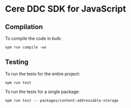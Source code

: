 # Cere DDC SDK for JavaScript

## Compilation

To compile the code in bulk:

```shell
npm run compile -ws
```

## Testing

To run the tests for the entire project:
```shell
npm run test
```

To run the tests for a single package:

```shell
npm run test -- packages/content-addressable-storage
```
